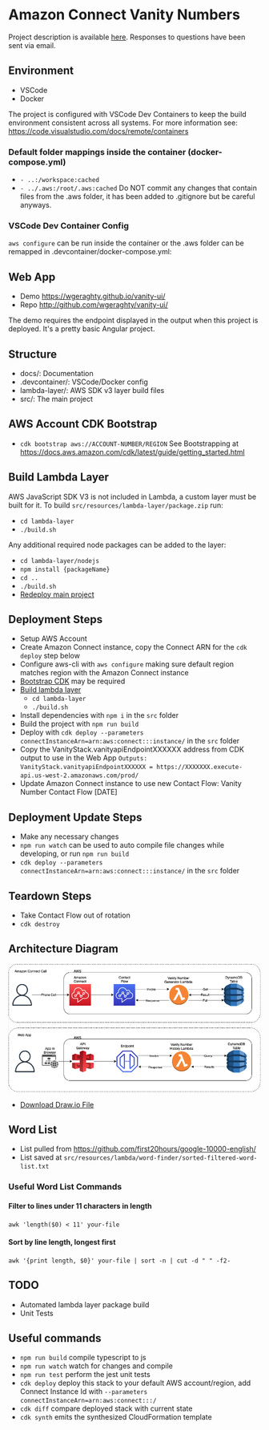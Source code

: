 # Amazon Connect Vanity Numbers

Project description is available [here](docs/project-description.md).  Responses to questions have been sent via email.

## Environment
  * VSCode
  * Docker

  The project is configured with VSCode Dev Containers to keep the build environment consistent across all systems.
  For more information see: https://code.visualstudio.com/docs/remote/containers

### Default folder mappings inside the container (docker-compose.yml)
  * `- ..:/workspace:cached`
  * `- ../.aws:/root/.aws:cached`
  Do NOT commit any changes that contain files from the .aws folder, it has been added to .gitignore but be careful anyways.

### VSCode Dev Container Config
  `aws configure` can be run inside the container or the .aws folder can be remapped in .devcontainer/docker-compose.yml:

## Web App

* Demo https://wgeraghty.github.io/vanity-ui/
* Repo http://github.com/wgeraghty/vanity-ui/

The demo requires the endpoint displayed in the output when this project is deployed.  It's a pretty basic Angular project.


## Structure
  * docs/: Documentation
  * .devcontainer/: VSCode/Docker config
  * lambda-layer/: AWS SDK v3 layer build files
  * src/: The main project

## AWS Account CDK Bootstrap
  * `cdk bootstrap aws://ACCOUNT-NUMBER/REGION`
    See Bootstrapping at https://docs.aws.amazon.com/cdk/latest/guide/getting_started.html

## Build Lambda Layer
  AWS JavaScript SDK V3 is not included in Lambda, a custom layer must be built for it.  To build `src/resources/lambda-layer/package.zip` run:
  * `cd lambda-layer`
  * `./build.sh`

  Any additional required node packages can be added to the layer:
  * `cd lambda-layer/nodejs`
  * `npm install {packageName}`
  * `cd ..`
  * `./build.sh`
  * [Redeploy main project](#deployment-update-steps)

## Deployment Steps
  * Setup AWS Account
  * Create Amazon Connect instance, copy the Connect ARN for the `cdk deploy` step below
  * Configure aws-cli with `aws configure` making sure default region matches region with the Amazon Connect instance
  * [Bootstrap CDK](#aws-account-cdk-bootstrap) may be required
  * [Build lambda layer](#build-lambda-layer)
    * `cd lambda-layer`
    * `./build.sh`
  * Install dependencies with `npm i` in the `src` folder
  * Build the project with `npm run build`
  * Deploy with `cdk deploy --parameters connectInstanceArn=arn:aws:connect:::instance/` in the `src` folder
  * Copy the VanityStack.vanityapiEndpointXXXXXX address from CDK output to use in the Web App
  `Outputs:
VanityStack.vanityapiEndpointXXXXXX = https://XXXXXXX.execute-api.us-west-2.amazonaws.com/prod/`
  * Update Amazon Connect instance to use new Contact Flow: Vanity Number Contact Flow [DATE]

## Deployment Update Steps
  * Make any necessary changes
  * `npm run watch` can be used to auto compile file changes while developing, or run `npm run build`
  * `cdk deploy --parameters connectInstanceArn=arn:aws:connect:::instance/` in the `src` folder

## Teardown Steps
  * Take Contact Flow out of rotation
  * `cdk destroy`

## Architecture Diagram

![Architecture Diagram](../docs/Amazon%20Connect%20Vanity%20Numbers.drawio.png)
* [Download Draw.io File](../docs/Amazon%20Connect%20Vanity%20Numbers.drawio)

## Word List
  * List pulled from https://github.com/first20hours/google-10000-english/
  * List saved at `src/resources/lambda/word-finder/sorted-filtered-word-list.txt`

### Useful Word List Commands

#### Filter to lines under 11 characters in length
`awk 'length($0) < 11' your-file`

#### Sort by line length, longest first
`awk '{print length, $0}' your-file | sort -n | cut -d " " -f2-`

## TODO
  * Automated lambda layer package build
  * Unit Tests

## Useful commands
  * `npm run build`   compile typescript to js
  * `npm run watch`   watch for changes and compile
  * `npm run test`    perform the jest unit tests
  * `cdk deploy`      deploy this stack to your default AWS account/region, add Connect Instance Id with `--parameters connectInstanceArn=arn:aws:connect:::/`
  * `cdk diff`        compare deployed stack with current state
  * `cdk synth`       emits the synthesized CloudFormation template
